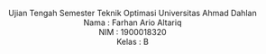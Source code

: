 <p align='center'>Ujian Tengah Semester Teknik Optimasi Universitas Ahmad Dahlan
<br>Nama : Farhan Ario Altariq  
<br>NIM : 1900018320  
<br>Kelas : B  
</p>  